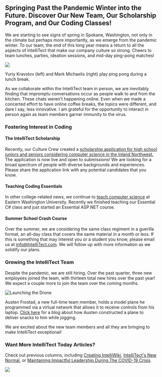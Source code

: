 

## Springing Past the Pandemic Winter into the Future. Discover Our New Team, Our Scholarship Program, and Our Coding Classes!

We are starting to see signs of spring in Spokane, Washington, not only in the climate but perhaps more importantly, as we emerge from the pandemic winter. To our team, the end of this long year means a return to all the aspects of IntelliTect that make our company culture so strong. Cheers to team lunches, parties, ideation sessions, and mid-day ping-pong matches!

![](https://intellitect.com/wp-content/uploads/2021/04/Mark-Ping-Pong-1024x768.jpg)

Yuriy Kravstov (left) and Mark Michaelis (right) play ping pong during a lunch break.

As we collaborate within the IntelliTect team in person, we are inevitably finding that impromptu conversations occur as people walk to and from the kitchen. These chats weren't happening online. Even when we made a concerted effort to have online coffee breaks, the topics were different, and dare I say, less innovative. I am grateful for the opportunity to interact in person again as team members garner immunity to the virus.

### Fostering Interest in Coding

#### The IntelliTect Scholarship

Recently, our Culture Crew created a [scholarship application for high school juniors and seniors considering computer science in the Inland Northwest.](https://forms.office.com/pages/responsepage.aspx?id=BxkyN6UUkEOYfewMZsZVzXsAdSGbOdZIkTYGnAkObtZURU83MUpHQ1JWUUpEQU5JOUNOODlJUEQyVi4u) The application is now live and open to submissions! We are looking for a broad spectrum of people with diverse backgrounds and experiences. Please share the application link with any potential candidates that you know.

#### Teaching Coding Essentials

In other college-related news, we continue to [teach computer science](/intellitect-today-teaching-at-eastern/) at Eastern Washington University. Recently we finished teaching our Essential C# class and just started an Essential ASP.NET course.

#### Summer School Crash Course

Over the summer, we are considering the same class regiment in a guerilla format, an all-day class that covers the same material in a month or less. If this is something that may interest you or a student you know, please email us at [info@IntelliTect.com](mailto:info@IntelliTect.com). We will follow up with more information as we solidify our plans.

### Growing the IntelliTect Team

Despite the pandemic, we are still hiring. Over the past quarter, three new employees joined the team, with thirteen total new hires over the past year! We expect a couple more to join the team over the coming months.

![Launching the Drone](https://intellitect.com/wp-content/uploads/2020/09/Austen-Drone.jpg "IntelliTect Today: Passionate Hard Work During the Pandemic")

Austen Frostad, a new full-time team member, holds a model plane he programmed via a virtual network that allows it to receive controls from his laptop. [Click here](https://intellitect.com/delivery-drone/) for a blog about how Austen constructed a plane to deliver snacks to him while jogging.

We are excited about the new team members and all they are bringing to make IntelliTect exceptional!

### Want More IntelliTect Today Articles?

Check out previous columns, including [Creating IntelliWiki](/intellitect-today-creating-intelliwiki), [IntelliTect's New Normal](/intellitects-new-normal-pandemic/), or [Maintaining Impactful Leadership During The COVID-19 Crisis](/intellitects-new-normal-pandemic/).

[![](https://intellitect.com/wp-content/uploads/2021/04/Blog-job-ad-1024x127.png)](join-our-team "IntelliTect Today: Passionate Hard Work During the Pandemic")
